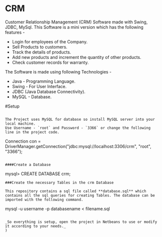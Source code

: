 CRM
===

Customer Relationship Management (CRM) Software made with Swing, JDBC, MySql. This Software is a mini version which has the following features - 
- Login for employees of the Company.
- Sell Products to customers.
- Track the details of products.
- Add new products and increment the quantity of other products.
- Check customer records for warranty.

The Software is made using following Technologies - 
- Java - Programming Language.
- Swing - For User Interface.
- JDBC (Java Database Connectivity).
- MySQL - Database.

#Setup
```

The Project uses MySQL for database so install MySQL server into your local machine.
Use Username - `root` and Password - `3366` or change the following line in the project code.

```
Connection con = DriverManager.getConnection("jdbc:mysql://localhost:3306/crm", "root", "3366");
```

####Create a Database
```
mysql> CREATE DATABASE crm;
```
###Create the necessary Tables in the crm Database

This repository contains a sql file called **database.sql** which contains all the sql queries for creating Tables. The database can be imported with the following command.

```
mysql -u username -p databasename < filename.sql
```

_So everything is setup, open the project in Netbeans to use or modify it according to your needs._
)
